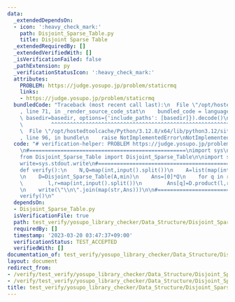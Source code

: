 ```yaml
---
data:
  _extendedDependsOn:
  - icon: ':heavy_check_mark:'
    path: Disjoint_Sparse_Table.py
    title: Disjoint Sparse Table
  _extendedRequiredBy: []
  _extendedVerifiedWith: []
  _isVerificationFailed: false
  _pathExtension: py
  _verificationStatusIcon: ':heavy_check_mark:'
  attributes:
    PROBLEM: https://judge.yosupo.jp/problem/staticrmq
    links:
    - https://judge.yosupo.jp/problem/staticrmq
  bundledCode: "Traceback (most recent call last):\n  File \"/opt/hostedtoolcache/Python/3.12.8/x64/lib/python3.12/site-packages/onlinejudge_verify/documentation/build.py\"\
    , line 71, in _render_source_code_stat\n    bundled_code = language.bundle(stat.path,\
    \ basedir=basedir, options={'include_paths': [basedir]}).decode()\n          \
    \         ^^^^^^^^^^^^^^^^^^^^^^^^^^^^^^^^^^^^^^^^^^^^^^^^^^^^^^^^^^^^^^^^^^^^^^^^^^^^^^^^^\n\
    \  File \"/opt/hostedtoolcache/Python/3.12.8/x64/lib/python3.12/site-packages/onlinejudge_verify/languages/python.py\"\
    , line 96, in bundle\n    raise NotImplementedError\nNotImplementedError\n"
  code: "# verification-helper: PROBLEM https://judge.yosupo.jp/problem/staticrmq\n\
    \n#==================================================\nimport sys\n#sys.path.append('../')\n\
    from Disjoint_Sparse_Table import Disjoint_Sparse_Table\n\nimport sys\ninput=sys.stdin.readline\n\
    write=sys.stdout.write\n#==================================================\n\
    def verify():\n    N,Q=map(int,input().split())\n    A=list(map(int,input().split()))\n\
    \n    D=Disjoint_Sparse_Table(A,min)\n    Ans=[0]*Q\n    for q in range(Q):\n\
    \        l,r=map(int,input().split())\n        Ans[q]=D.product(l,r,None,True,False)\n\
    \n    write(\"\\n\".join(map(str,Ans)))\n\n#==================================================\n\
    verify()\n"
  dependsOn:
  - Disjoint_Sparse_Table.py
  isVerificationFile: true
  path: test_verify/yosupo_library_checker/Data_Structure/Disjoint_Sparse_Table.test.py
  requiredBy: []
  timestamp: '2023-03-20 03:47:37+09:00'
  verificationStatus: TEST_ACCEPTED
  verifiedWith: []
documentation_of: test_verify/yosupo_library_checker/Data_Structure/Disjoint_Sparse_Table.test.py
layout: document
redirect_from:
- /verify/test_verify/yosupo_library_checker/Data_Structure/Disjoint_Sparse_Table.test.py
- /verify/test_verify/yosupo_library_checker/Data_Structure/Disjoint_Sparse_Table.test.py.html
title: test_verify/yosupo_library_checker/Data_Structure/Disjoint_Sparse_Table.test.py
---
```


